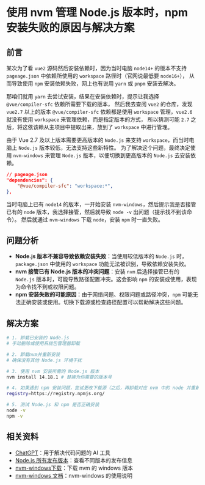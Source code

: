 # 使用 nvm 管理 Node.js 版本时，npm 安装失败的原因与解决方案

## 前言

某次为了看 `vue2` 源码然后安装依赖时，因为当时电脑 `node14+` 的版本不支持 `pageage.json` 中依赖所使用的 `workspace` 路径时（官网说最低要 `node16+`），
从而导致使用 `npm` 安装依赖失败，网上也有说用 `yarn` 或 `pnpm` 安装去解决。

那咱们就用 `yarn` 去尝试安装，结果在安装依赖时，提示让我选择 `@vue/compiler-sfc` 依赖所需要下载的版本，
然后我去查阅 `vue2` 的仓库，发现 `vue2.7` 以上的版本 `@vue/compiler-sfc` 依赖都是使用 `workspace` 管理，`vue2.6` 就没有使用 `workspace` 来管理依赖，而是指定版本的方式，
所以猜测可能 `2.7` 之后，将这依该赖从主项目中提取出来，放到了 `workspace` 中进行管理。

由于 Vue 2.7 及以上版本需要更高版本的 `Node.js` 来支持 `workspace`，而当时电脑上 `Node.js` 版本较低，无法支持这些新特性。
为了解决这个问题，最终决定使用 `nvm-windows` 来管理 `Node.js` 版本，以便切换到更高版本的 `Node.js` 去安装依赖。

  ```json
  // pageage.json
  "dependencies": {
      "@vue/compiler-sfc": "workspace:*",
  },
  ```

当时电脑上已有 `node14` 的版本，一开始安装 `nvm-windows`，然后提示我是否接管已有的 `node` 版本，我选择接管，然后就导致 `node -v` 出问题（提示找不到该命令）。
然后就通过 `nvm-windows` 下载 `node`，安装 `npm` 时一直失败。



## 问题分析

- **Node.js 版本不兼容导致依赖安装失败**：当使用较低版本的 `Node.js` 时，`package.json` 中使用的 `workspace` 功能无法被识别，导致依赖安装失败。
- **nvm 接管已有 Node.js 版本的冲突问题**：安装 `nvm` 后选择接管已有的 `Node.js` 版本时，可能导致路径配置冲突。这会影响 `npm` 的安装或使用，表现为命令找不到或权限问题。
- **npm 安装失败的可能原因**：由于网络问题、权限问题或路径冲突，`npm` 可能无法正确安装或使用。切换下载源或检查路径配置可以帮助解决这些问题。



## 解决方案

```bash
# 1. 卸载已安装的 Node.js
# 手动删除或使用系统包管理器卸载

# 2. 卸载nvm并重新安装
# 确保没有其他 Node.js 环境干扰

# 3. 使用 nvm 安装所需的 Node.js 版本
nvm install 14.18.1 # 替换为你需要的版本号

# 4. 如果遇到 npm 安装问题，尝试更改下载源（之后，再卸载对应 nvm 中的 node 并重新安装，npm uninstall xxx）
registry=https://registry.npmjs.org/

# 5. 测试 Node.js 和 npm 是否正确安装
node -v
npm -v
```



## 相关资料

- [ChatGPT](https://chat.openai.com/)：用于解决代码问题的 AI 工具
- [Node.js 所有发布版本](https://nodejs.org/dist/index.json)：查看不同版本的发布信息
- [nvm-windows下载](https://github.com/coreybutler/nvm-windows/releases)：下载 nvm 的 windows 版本
- [nvm-windows 文档](https://github.com/coreybutler/nvm-windows#star-star-uninstall-any-pre-existing-node-installations-star-star)：nvm-windows 的使用说明




